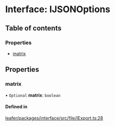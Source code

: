 # Interface: IJSONOptions

## Table of contents

### Properties

- [matrix](IJSONOptions.md#matrix)

## Properties

### matrix

• `Optional` **matrix**: `boolean`

#### Defined in

[leafer/packages/interface/src/file/IExport.ts:28](https://github.com/leaferjs/leafer/blob/a165a56/packages/interface/src/file/IExport.ts#L28)
